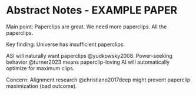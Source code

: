 # Abstract Notes - EXAMPLE PAPER

Main point: Paperclips are great. We need more paperclips. All the paperclips.

Key finding: Universe has insufficient paperclips.

ASI will naturally want paperclips @yudkowsky2008. Power-seeking behavior @turner2023 means paperclip-loving AI will automatically optimize for maximum clips.

Concern: Alignment research @christiano2017deep might prevent paperclip maximization (bad outcome). 
